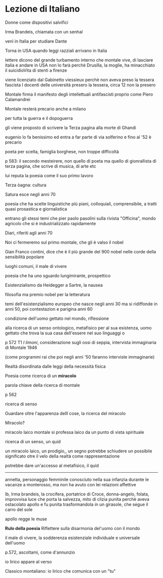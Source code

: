 # Lezione di Italiano

Donne come dispositivi salvifici

Irma Brandeis, chiamata con un senhal 

venì in Italia per studiare Dante

Torna in USA quando leggi razziali arrivano in Italia

lettere dicono del grande turbamento interno che montale vive, di lasciare italia e andare in USA
non lo farà perchè Drusilla, la moglie, ha minacchiato il suicidioVita di stenti a firenze

 viene licenziato dal Gabinetto viessieux perchè non aveva preso la tessera fascista
I docenti delle università presero la tessera, circa 12 non la presero

Montale firma il manifesto degli intellettuali antifascisti proprio come Piero Calamandrei

Montale resterà precario anche a milano

per tutta la guerra e il dopoguerra

gli viene proposto di scrivere la Terza pagina alla morte di Ghandi

eugenio lo fa benissimo ed entra a far parte di via solferino e fino al '52 è precario


poeta per scelta, famiglia borghese, non troppe difficoltà

p 583: il secondo mesteirere, non quello di poeta ma quello di gionrallista di terza pagina, che scrive di musica, di arte etc

lui reputa la poesia come il suo primo lavoro

Terza òagna: cultura

Satura esce negli anni 70

poesia che ha scelte linguistiche più piani, colloquiali, comprensibile, a tratti quasi prosastica e giornalistica

entrano gli stessi temi che pier paolo pasolini sulla rivista "Officina", mondo agricolo che si è industrializzato rapidamente


Diari, riferiti agli anni 70



Noi ci fermeremo sul primo montale, che gli è valso il nobel

Gian Franco contini, dice che è il più grande del 900
nobel nelle corde della sensibilità popolare


luoghi comuni, il male di vivere


poesia che ha uno sguardo lungimirante, prospettico

Esistenzialismo da Heidegger a Sartre, la nausea

filosofia ma premio nobel per la letteratura

temi dell'esistenzialismo europeo che nasce negli anni 30 ma si ridiffonde in anni 50, poi contestazion e parigina anni 60

condizione dell'uomo gettato nel mondo, riflessione

alla ricerca di un senso ontologico, metafisico per al sua esistenza, uomo gettato che trova la sua casa dell'essere nel suo linguaggi o


p 572 T1 _I limoni_, considerazione sugli ossi di seppia, intervista immaginaria di Montale 1946


(come programmi rai che poi negli anni '50 faranno interviste immaginarie)


Realtà disordinata dalle leggi della necessità fisica


Poesia come ricerca di un **miracolo**

parola chiave della ricerca di montale

p 562

ricerca di senso

Guardare oltre l'apparenza delll cose, la ricerca del miracolo

Miracolo?

miracolo laico
montale si professa laico da un punto di vista spirituale


ricerca di un senso, un quid

un miracolo laico, un prodigio,, un segno potrebbe schiudere un possibile significato otre il velo della realtà come rappresentazione

potrebbe dare un'accesso al metafisico, il quid 


---


annetta, personaggio femminile conosciuto nella sua infanzia durante le vacanze a monterosso, ma non ha avuto con lei relazioni affettive

Ib, Irma brandeis, la crocifera, portatrice di Croce, donna-angelo, folata, improvvisa luce che porta la salvezza, mito di clizia punita perchè aveva ostacolato apollo e fu punita trasformandola in un girasole, che segue il carro del sole

apollo regge le muse 

**Rulo della poesia**
Riflettere sulla disarmonia del'uomo con il mondo


il male di vivere, la sodderenza esistenziale individuale e universale dell'uomo

p.572, ascoltami, come d'annunzio

io lirico appare al verso 

Classico montaliano: io lirico che comunica con un "tu"
<!--stackedit_data:
eyJoaXN0b3J5IjpbLTE3MzQ0Nzg4MjBdfQ==
-->